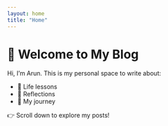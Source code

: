 ```yaml
---
layout: home
title: "Home"
---
```


# 👋 Welcome to My Blog

Hi, I’m Arun. This is my personal space to write about:
- 🌱 Life lessons  
- 💭 Reflections  
- 🚀 My journey  

👉 Scroll down to explore my posts!
